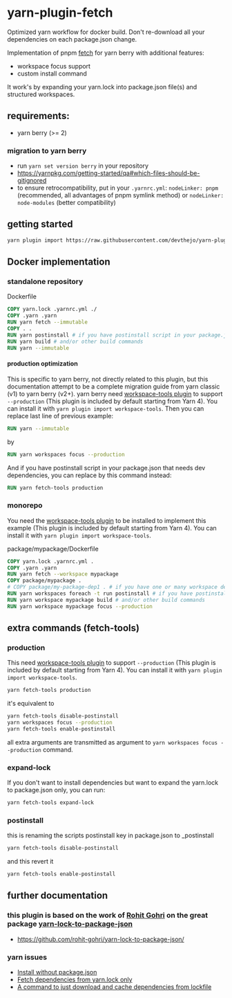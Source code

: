 # yarn-plugin-fetch

Optimized yarn workflow for docker build.
Don't re-download all your dependencies on each package.json change.

Implementation of pnpm [fetch](https://pnpm.io/cli/fetch) for yarn berry with additional features:

- workspace focus support
- custom install command

It work's by expanding your yarn.lock into package.json file(s) and structured workspaces.

## requirements:

- yarn berry (>= 2)

### migration to yarn berry

- run `yarn set version berry` in your repository
- https://yarnpkg.com/getting-started/qa#which-files-should-be-gitignored
- to ensure retrocompatibility, put in your `.yarnrc.yml`: `nodeLinker: pnpm` (recommended, all advantages of pnpm symlink method) or `nodeLinker: node-modules` (better compatibility)

## getting started

```sh
yarn plugin import https://raw.githubusercontent.com/devthejo/yarn-plugin-fetch/master/bundles/@yarnpkg/plugin-fetch.js
```

## Docker implementation

### standalone repository

Dockerfile

```Dockerfile
COPY yarn.lock .yarnrc.yml ./
COPY .yarn .yarn
RUN yarn fetch --immutable
COPY . .
RUN yarn postinstall # if you have postinstall script in your package.json
RUN yarn build # and/or other build commands
RUN yarn --immutable
```

#### production optimization

This is specific to yarn berry, not directly related to this plugin, but this documentation attempt to be a complete migration guide from yarn classic (v1) to yarn berry (v2+).
yarn berry need [workspace-tools plugin](https://yarnpkg.com/api/modules/plugin_workspace_tools.html) to support `--production` (This plugin is included by default starting from Yarn 4).
You can install it with `yarn plugin import workspace-tools`.
Then you can replace last line of previous example:

```Dockerfile
RUN yarn --immutable
```

by

```Dockerfile
RUN yarn workspaces focus --production
```

And if you have postinstall script in your package.json that needs dev dependencies, you can replace by this command instead:

```Dockerfile
RUN yarn fetch-tools production
```

### monorepo

You need the [workspace-tools plugin](https://yarnpkg.com/api/modules/plugin_workspace_tools.html) to be installed to implement this example (This plugin is included by default starting from Yarn 4).
You can install it with `yarn plugin import workspace-tools`.

package/mypackage/Dockerfile

```Dockerfile
COPY yarn.lock .yarnrc.yml .
COPY .yarn .yarn
RUN yarn fetch --workspace mypackage
COPY package/mypackage .
# COPY package/my-package-dep1 . # if you have one or many workspace dependencies
RUN yarn workspaces foreach -t run postinstall # if you have postinstall scripts in your package.json file(s)
RUN yarn workspace mypackage build # and/or other build commands
RUN yarn workspace mypackage focus --production
```

## extra commands (fetch-tools)

### production

This need [workspace-tools plugin](https://yarnpkg.com/api/modules/plugin_workspace_tools.html) to support `--production` (This plugin is included by default starting from Yarn 4). You can install it with `yarn plugin import workspace-tools`.

```sh
yarn fetch-tools production
```

it's equivalent to

```sh
yarn fetch-tools disable-postinstall
yarn workspaces focus --production
yarn fetch-tools enable-postinstall
```

all extra arguments are transmitted as argument to `yarn workspaces focus --production` command.

### expand-lock

If you don't want to install dependencies but want to expand the yarn.lock to package.json only, you can run:

```sh
yarn fetch-tools expand-lock
```

### postinstall

this is renaming the scripts postinstall key in package.json to \_postinstall

```sh
yarn fetch-tools disable-postinstall
```

and this revert it

```sh
yarn fetch-tools enable-postinstall
```

## further documentation

### this plugin is based on the work of [Rohit Gohri](https://github.com/rohit-gohri) on the great package [yarn-lock-to-package-json](https://github.com/rohit-gohri/yarn-lock-to-package-json)

- https://github.com/rohit-gohri/yarn-lock-to-package-json/

### yarn issues

- [Install without package.json](https://github.com/yarnpkg/yarn/issues/4813)
- [Fetch dependencies from yarn.lock only](https://github.com/yarnpkg/berry/issues/4529)
- [A command to just download and cache dependencies from lockfile](https://github.com/yarnpkg/berry/discussions/4380)
